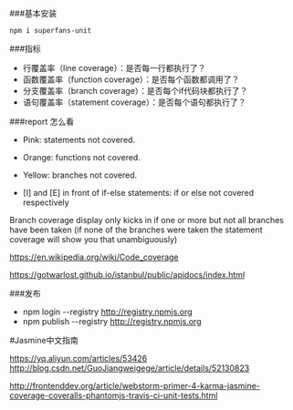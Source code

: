 ###基本安装

    npm i superfans-unit


###指标

- 行覆盖率（line coverage）：是否每一行都执行了？
- 函数覆盖率（function coverage）：是否每个函数都调用了？
- 分支覆盖率（branch coverage）：是否每个if代码块都执行了？
- 语句覆盖率（statement coverage）：是否每个语句都执行了？

###report 怎么看

- Pink: statements not covered.

- Orange: functions not covered.

- Yellow: branches not covered.

- [I] and [E] in front of if-else statements: if or else not covered respectively

Branch coverage display only kicks in if one or more but not all branches have been taken
(if none of the branches were taken the statement coverage will show you that unambiguously)

https://en.wikipedia.org/wiki/Code_coverage

https://gotwarlost.github.io/istanbul/public/apidocs/index.html



###发布
- npm login --registry http://registry.npmjs.org
- npm publish --registry http://registry.npmjs.org


#Jasmine中文指南

https://yq.aliyun.com/articles/53426
http://blog.csdn.net/GuoJiangweigege/article/details/52130823


http://frontenddev.org/article/webstorm-primer-4-karma-jasmine-coverage-coveralls-phantomjs-travis-ci-unit-tests.html